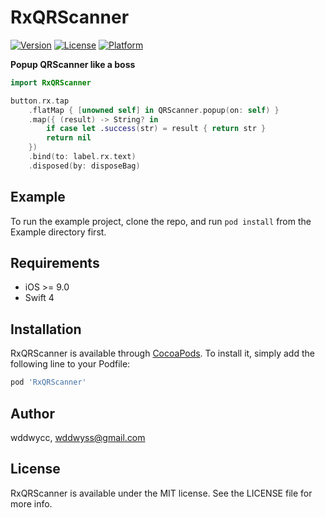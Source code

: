 # RxQRScanner

[![Version](https://img.shields.io/cocoapods/v/RxQRScanner.svg?style=flat)](http://cocoapods.org/pods/RxQRScanner)
[![License](https://img.shields.io/cocoapods/l/RxQRScanner.svg?style=flat)](http://cocoapods.org/pods/RxQRScanner)
[![Platform](https://img.shields.io/cocoapods/p/RxQRScanner.svg?style=flat)](http://cocoapods.org/pods/RxQRScanner)


**Popup QRScanner like a boss**

```swift
import RxQRScanner

button.rx.tap
    .flatMap { [unowned self] in QRScanner.popup(on: self) }
    .map({ (result) -> String? in
        if case let .success(str) = result { return str }
        return nil
    })
    .bind(to: label.rx.text)
    .disposed(by: disposeBag)
```

## Example

To run the example project, clone the repo, and run `pod install` from the Example directory first.

## Requirements

* iOS >= 9.0
* Swift 4

## Installation

RxQRScanner is available through [CocoaPods](http://cocoapods.org). To install
it, simply add the following line to your Podfile:

```ruby
pod 'RxQRScanner'
```

## Author

wddwycc, wddwyss@gmail.com

## License

RxQRScanner is available under the MIT license. See the LICENSE file for more info.
